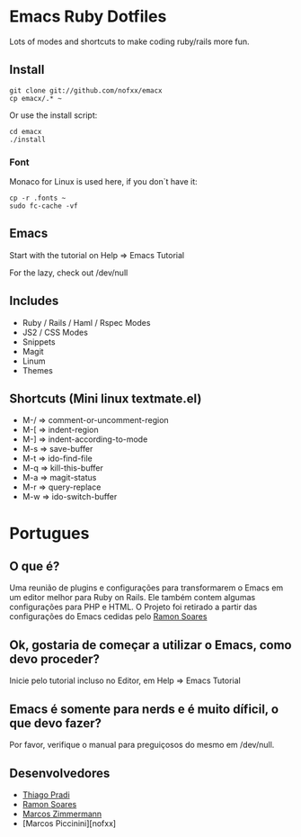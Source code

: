 # Emacs Ruby Dotfiles

Lots of modes and shortcuts to make coding ruby/rails more fun.


## Install

    git clone git://github.com/nofxx/emacx
    cp emacx/.* ~

Or use the install script:

    cd emacx
    ./install


### Font

Monaco for Linux is used here, if you don`t have it:

    cp -r .fonts ~
    sudo fc-cache -vf


## Emacs

Start with the tutorial on Help => Emacs Tutorial

For the lazy, check out /dev/null


## Includes

* Ruby / Rails / Haml / Rspec Modes
* JS2 / CSS Modes
* Snippets
* Magit
* Linum
* Themes


## Shortcuts (Mini linux textmate.el)

* M-/  =>  comment-or-uncomment-region
* M-[  =>  indent-region
* M-]  =>  indent-according-to-mode
* M-s  =>  save-buffer
* M-t  =>  ido-find-file
* M-q  =>  kill-this-buffer
* M-a  =>  magit-status
* M-r  =>  query-replace
* M-w  =>  ido-switch-buffer


# Portugues

## O que é?

Uma reunião de  plugins e configurações para transformarem o Emacs em um
editor melhor para Ruby on Rails. Ele também contem algumas
configurações para PHP e HTML. O Projeto foi retirado a partir das
configurações do Emacs cedidas pelo [Ramon Soares][rm]

## Ok, gostaria de começar a utilizar o Emacs, como devo proceder?

Inicie pelo tutorial incluso no Editor, em Help => Emacs Tutorial

## Emacs é somente para nerds e é muito díficil, o que devo fazer?

Por favor, verifique o manual para preguiçosos do mesmo em /dev/null.

## Desenvolvedores

- [Thiago Pradi][tp]
- [Ramon Soares][rm]
- [Marcos Zimmermann][mz]
- [Marcos Piccinini][nofxx]

[rm]: http://blog.ramonsoares.com/
[tp]: http://thiagopradi.net
[mz]: http://mgzmaster.wordpress.com/
